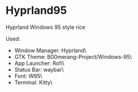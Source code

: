 # Hyprland95
Hyprland Windows 95 style rice

Used:
   - Window Manager: Hyprland\
   - GTK Theme: B00merang-Project/Windows-95\
   - App Launcher: Rofi\
   - Status Bar: waybar\
   - Font: W95\   
   - Terminal: Kitty\
